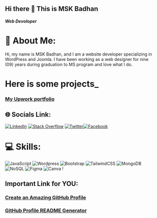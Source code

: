 ## Hi there 👋 This is MSK Badhan
##### Web Devoloper

# 💫 About Me:
Hi, my name is MSK Badhan, and I am a website developer specializing in WordPress and Joomla. I have been working as a web designer for nine (09) years during graduation to MS program and love what I do.
# Here is some projects_
### [My Upwork portfolio](https://www.upwork.com/freelancers/~01756b26d870d07e99)



## 🌐 Socials Link:
[![LinkedIn](https://img.shields.io/badge/LinkedIn-%230077B5.svg?logo=linkedin&logoColor=white)](https://bd.linkedin.com/in/mskbadhan) [![Stack Overflow](https://img.shields.io/badge/-Stackoverflow-FE7A16?logo=stack-overflow&logoColor=white)](https://stackoverflow.com/) [![Twitter](https://img.shields.io/badge/Twitter-%231DA1F2.svg?logo=Twitter&logoColor=white)](https://twitter.com/https://twitter.com/Msk_badhan)[![Facebook](https://img.shields.io/badge/Facebook-%231877F2.svg?logo=Facebook&logoColor=white)](https://www.facebook.com/b4badhan/)

# 💻 Skills:
![JavaScript](https://img.shields.io/badge/javascript-%23323330.svg?style=flat-square&logo=javascript&logoColor=%23F7DF1E) ![Wordpress](https://upload.wikimedia.org/wikipedia/commons/thumb/9/98/WordPress_blue_logo.svg/512px-WordPress_blue_logo.svg.png)  ![Bootstrap](https://img.shields.io/badge/bootstrap-%23563D7C.svg?style=flat-square&logo=bootstrap&logoColor=white) ![TailwindCSS](https://img.shields.io/badge/tailwindcss-%2338B2AC.svg?style=flat-square&logo=tailwind-css&logoColor=white) ![MongoDB](https://img.shields.io/badge/MongoDB-%234ea94b.svg?style=flat-square&logo=mongodb&logoColor=white) ![NoSQL](https://img.shields.io/badge/nosql-%2300f.svg?style=flat-square&logo=mysql&logoColor=white) ![Figma](https://img.shields.io/badge/figma-%23F24E1E.svg?style=flat-square&logo=figma&logoColor=white) ![Canva](https://img.shields.io/badge/Canva-%2300C4CC.svg?style=flat-square&logo=Canva&logoColor=white) !

## Important Link for YOU:
### [Create an Amazing GitHub Profile](https://www.youtube.com/watch?v=5MJq-1lprlU)
### [GitHub Profile README Generator](https://arturssmirnovs.github.io/github-profile-readme-generator/)

